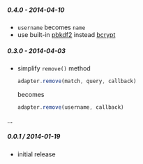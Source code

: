 
##### 0.4.0 - 2014-04-10

- `username` becomes `name`
- use built-in [pbkdf2](http://nodejs.org/api/crypto.html#crypto_crypto_pbkdf2_password_salt_iterations_keylen_callback)
  instead [bcrypt](https://github.com/ncb000gt/node.bcrypt.js/)

##### 0.3.0 - 2014-04-03

- simplify `remove()` method

  ```js
  adapter.remove(match, query, callback)
  ```

  becomes

  ```js
  adapter.remove(username, callback)
  ```

...

##### 0.0.1 / 2014-01-19

 - initial release
